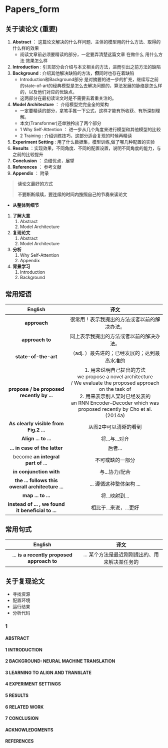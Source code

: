 # Papers_form

## **关于读论文** (**重要**)

1. **Abstract** ： 这篇论文解决的什么样问题、主体的模型用的什么方法、取得的什么样的效果
    * 阅读文章前必须要精读的部分，一定要弄清楚这篇文章 在做什么 用什么方法 效果怎么样
2. **Introduction** : 引言部分会介绍与本文相关的方法，进而引出之前方法的缺陷
3. **Background** : 介绍其他解决缺陷的方法，**但**同时也存在着缺陷
    * Introduction和Background部分 是对摘要的进一步的扩充，继续写之前的state-of-art的经典模型是怎么去解决问题的，算法发展的脉络是怎么样的，以及他们对应的优缺点。
    * 这两部分在最初读论文时是不需要去着重关注的。
4. **Model Architecture** ： 介绍模型完完全全的架构
    * 一定要精读的部分，拿笔手推一下公式，这样才能有所收获、有所深刻理解。
    * 本文(Transformer)还单独拎出了两个部分
    * 1 Why Self-Attention ： 进一步从几个角度来进行模型和其他模型的比较
    * 2 Training : 介绍训练技巧，这部分适合复现的时候再精读
5. **Experiment Setting** : 用了什么数据集，模型训练,做了哪几种配置的实验
6. **Results** ：实现效果，不同角度、不同的配置设置，说明不同角度的能力，与之前的比较提升
7. **Conclusion** ： 总结优点，展望
8. **References** ： 参考文献
9. **Appendix** ： 附录

> **读论文最好的方式**
>
> **不要断断续续，要连续的时间内按照自己的节奏来读论文**

* **从整体到细节**

1. **了解大意**
    1. Abstract
    2. Model Architecture
2. **复现论文**
    1. Abstract
    2. Model Architecture
3. **分析**
    1. Why Self-Attention
    2. Appendix
4. **背景学习**
    1. Introduction
    2. Background

## 常用短语

English | 译文
:-: | :-:
**approach** | 很常用！表示我提出的方法或者以前的解决办法。
**approach to** | 同上表示我提出的方法或者以前的解决办法。
**state-of-the-art** | （adj. ）最先进的；已经发展的；达到最高水准的
**propose / be proposed recently by ...** | 1. 用来说明自己提出的方法</br> we propose a novel architecture </br> / We evaluate the proposed approach </br>on the task of </br> 2. 用来表示别人某时已经发表的</br> an RNN Encoder–Decoder which was proposed recently by Cho et al. (2014a)
**As clearly visible from Fig.2 ...** | 从图2中可以清晰的看到
**Align ... to ...** | 将...与...对齐
**... in case of the latter** | 后者...
become **an integral part of** ... | 不可或缺的一部分
**in conjunction with** | 与...协力/配合
**the ... follows this owerall architecture ...** | ... 遵循这种整体架构 ...
**map ... to ...** | 将...映射到...
**instead of ... , we found it beneficial to ...** | 相比于...来说，...更好

## 常用句式

English | 译文
:-: | :-:
... **is a recently proposed approach to** | ... 某个方法是最近刚刚提出的、用来解决某任务的

## 关于复现论文

* 寻找资源
* 配置环境
* 运行结果
* 分析代码

### 1

#### ABSTRACT  

#### 1 INTRODUCTION  

#### 2 BACKGROUND: NEURAL MACHINE TRANSLATION  

#### 3 LEARNING TO ALIGN AND TRANSLATE  

#### 4 EXPERIMENT SETTINGS  

#### 5 RESULTS  

#### 6 RELATED WORK  

#### 7 CONCLUSION  

#### ACKNOWLEDGMENTS  

#### REFERENCES
